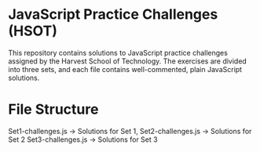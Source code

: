 # JavaScript Practice Challenges (HSOT)

This repository contains solutions to JavaScript practice challenges assigned by the Harvest School of Technology. The exercises are divided into three sets, and each file contains well-commented, plain JavaScript solutions.

# File Structure
Set1-challenges.js → Solutions for Set 1,
Set2-challenges.js → Solutions for Set 2
Set3-challenges.js → Solutions for Set 3

